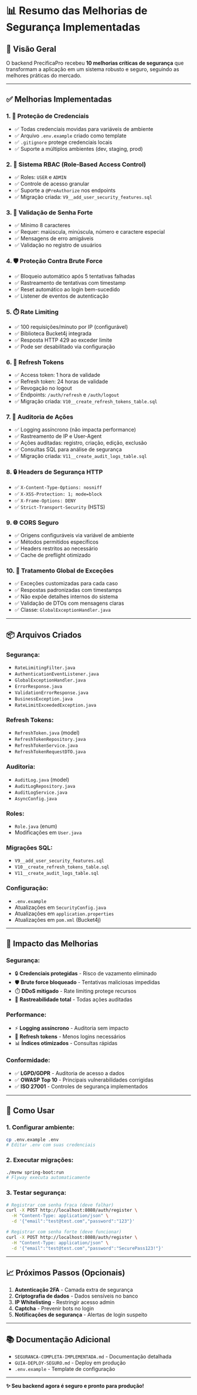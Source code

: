 # 📊 Resumo das Melhorias de Segurança Implementadas

## 🎯 Visão Geral

O backend PrecificaPro recebeu **10 melhorias críticas de segurança** que transformam a aplicação em um sistema robusto e seguro, seguindo as melhores práticas do mercado.

---

## ✅ Melhorias Implementadas

### 1. 🔐 **Proteção de Credenciais**
- ✅ Todas credenciais movidas para variáveis de ambiente
- ✅ Arquivo `.env.example` criado como template
- ✅ `.gitignore` protege credenciais locais
- ✅ Suporte a múltiplos ambientes (dev, staging, prod)

### 2. 👥 **Sistema RBAC (Role-Based Access Control)**
- ✅ Roles: `USER` e `ADMIN`
- ✅ Controle de acesso granular
- ✅ Suporte a `@PreAuthorize` nos endpoints
- ✅ Migração criada: `V9__add_user_security_features.sql`

### 3. 🔑 **Validação de Senha Forte**
- ✅ Mínimo 8 caracteres
- ✅ Requer: maiúscula, minúscula, número e caractere especial
- ✅ Mensagens de erro amigáveis
- ✅ Validação no registro de usuários

### 4. 🛡️ **Proteção Contra Brute Force**
- ✅ Bloqueio automático após 5 tentativas falhadas
- ✅ Rastreamento de tentativas com timestamp
- ✅ Reset automático ao login bem-sucedido
- ✅ Listener de eventos de autenticação

### 5. ⏱️ **Rate Limiting**
- ✅ 100 requisições/minuto por IP (configurável)
- ✅ Biblioteca Bucket4j integrada
- ✅ Resposta HTTP 429 ao exceder limite
- ✅ Pode ser desabilitado via configuração

### 6. 🔄 **Refresh Tokens**
- ✅ Access token: 1 hora de validade
- ✅ Refresh token: 24 horas de validade
- ✅ Revogação no logout
- ✅ Endpoints: `/auth/refresh` e `/auth/logout`
- ✅ Migração criada: `V10__create_refresh_tokens_table.sql`

### 7. 📝 **Auditoria de Ações**
- ✅ Logging assíncrono (não impacta performance)
- ✅ Rastreamento de IP e User-Agent
- ✅ Ações auditadas: registro, criação, edição, exclusão
- ✅ Consultas SQL para análise de segurança
- ✅ Migração criada: `V11__create_audit_logs_table.sql`

### 8. 🔒 **Headers de Segurança HTTP**
- ✅ `X-Content-Type-Options: nosniff`
- ✅ `X-XSS-Protection: 1; mode=block`
- ✅ `X-Frame-Options: DENY`
- ✅ `Strict-Transport-Security` (HSTS)

### 9. 🌐 **CORS Seguro**
- ✅ Origens configuráveis via variável de ambiente
- ✅ Métodos permitidos específicos
- ✅ Headers restritos ao necessário
- ✅ Cache de preflight otimizado

### 10. 🚨 **Tratamento Global de Exceções**
- ✅ Exceções customizadas para cada caso
- ✅ Respostas padronizadas com timestamps
- ✅ Não expõe detalhes internos do sistema
- ✅ Validação de DTOs com mensagens claras
- ✅ Classe: `GlobalExceptionHandler.java`

---

## 📦 Arquivos Criados

### Segurança:
- `RateLimitingFilter.java`
- `AuthenticationEventListener.java`
- `GlobalExceptionHandler.java`
- `ErrorResponse.java`
- `ValidationErrorResponse.java`
- `BusinessException.java`
- `RateLimitExceededException.java`

### Refresh Tokens:
- `RefreshToken.java` (model)
- `RefreshTokenRepository.java`
- `RefreshTokenService.java`
- `RefreshTokenRequestDTO.java`

### Auditoria:
- `AuditLog.java` (model)
- `AuditLogRepository.java`
- `AuditLogService.java`
- `AsyncConfig.java`

### Roles:
- `Role.java` (enum)
- Modificações em `User.java`

### Migrações SQL:
- `V9__add_user_security_features.sql`
- `V10__create_refresh_tokens_table.sql`
- `V11__create_audit_logs_table.sql`

### Configuração:
- `.env.example`
- Atualizações em `SecurityConfig.java`
- Atualizações em `application.properties`
- Atualizações em `pom.xml` (Bucket4j)

---

## 🎯 Impacto das Melhorias

### Segurança:
- 🔒 **Credenciais protegidas** - Risco de vazamento eliminado
- 🛡️ **Brute force bloqueado** - Tentativas maliciosas impedidas
- ⏱️ **DDoS mitigado** - Rate limiting protege recursos
- 📝 **Rastreabilidade total** - Todas ações auditadas

### Performance:
- ⚡ **Logging assíncrono** - Auditoria sem impacto
- 🔄 **Refresh tokens** - Menos logins necessários
- 📊 **Índices otimizados** - Consultas rápidas

### Conformidade:
- ✅ **LGPD/GDPR** - Auditoria de acesso a dados
- ✅ **OWASP Top 10** - Principais vulnerabilidades corrigidas
- ✅ **ISO 27001** - Controles de segurança implementados

---

## 🚀 Como Usar

### 1. Configurar ambiente:
```bash
cp .env.example .env
# Editar .env com suas credenciais
```

### 2. Executar migrações:
```bash
./mvnw spring-boot:run
# Flyway executa automaticamente
```

### 3. Testar segurança:
```bash
# Registrar com senha fraca (deve falhar)
curl -X POST http://localhost:8080/auth/register \
  -H "Content-Type: application/json" \
  -d '{"email":"test@test.com","password":"123"}'

# Registrar com senha forte (deve funcionar)
curl -X POST http://localhost:8080/auth/register \
  -H "Content-Type: application/json" \
  -d '{"email":"test@test.com","password":"SecurePass123!"}'
```

---

## 📈 Próximos Passos (Opcionais)

1. **Autenticação 2FA** - Camada extra de segurança
2. **Criptografia de dados** - Dados sensíveis no banco
3. **IP Whitelisting** - Restringir acesso admin
4. **Captcha** - Prevenir bots no login
5. **Notificações de segurança** - Alertas de login suspeito

---

## 📚 Documentação Adicional

- `SEGURANCA-COMPLETA-IMPLEMENTADA.md` - Documentação detalhada
- `GUIA-DEPLOY-SEGURO.md` - Deploy em produção
- `.env.example` - Template de configuração

---

**✨ Seu backend agora é seguro e pronto para produção!**
